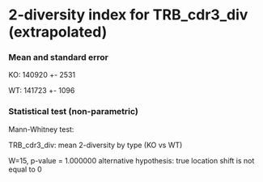 


# 2-diversity index for TRB_cdr3_div (extrapolated)

### Mean and standard error

KO: 140920 +- 2531

WT: 141723 +- 1096

### Statistical test (non-parametric)

Mann-Whitney test:

 TRB_cdr3_div: mean 2-diversity by type (KO vs WT)

W=15, p-value = 1.000000
alternative hypothesis: true location shift is not equal to 0


